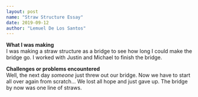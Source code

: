 ```yaml
---
layout: post
name: "Straw Structure Essay"
date: 2019-09-12
author: "Lemuel De Los Santos"
---
```


**What I was making**  
I was making a straw structure as a bridge to see how long I could make the bridge go. I worked with Justin and Michael to finish the bridge.

**Challenges or problems encountered**  
Well, the next day _someone_ just threw out our bridge. Now we have to start all over again from scratch... We lost all hope and just gave up. The bridge by now was one line of straws.
